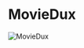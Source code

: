 # MovieDux

![MovieDux](https://github.com/user-attachments/assets/039fd122-ca8c-4e9d-bb05-1b64a2f189d0)
